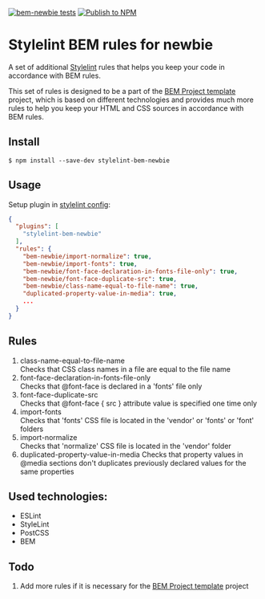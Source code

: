 [![bem-newbie tests](https://github.com/IgnatovDan/stylelint-bem-newbie/actions/workflows/run-tests.yml/badge.svg?branch=master)](https://github.com/IgnatovDan/stylelint-bem-newbie/actions/workflows/run-tests.yml)
[![Publish to NPM](https://github.com/IgnatovDan/stylelint-bem-newbie/actions/workflows/publish-to-npm.yml/badge.svg?event=release)](https://github.com/IgnatovDan/stylelint-bem-newbie/actions/workflows/publish-to-npm.yml)

# Stylelint BEM rules for newbie

A set of additional [Stylelint](https://stylelint.io/) rules that helps you keep your code in accordance with BEM rules.

This set of rules is designed to be a part of the [BEM Project template](https://github.com/IgnatovDan/bem-project) project, which is based on different technologies and provides much more rules to help you keep your HTML and CSS sources in accordance with BEM rules.

## Install

```
$ npm install --save-dev stylelint-bem-newbie
```

## Usage

Setup plugin in [stylelint config](http://stylelint.io/user-guide/configuration/):

```json
{
  "plugins": [
    "stylelint-bem-newbie"
  ],
  "rules": {
    "bem-newbie/import-normalize": true,
    "bem-newbie/import-fonts": true,
    "bem-newbie/font-face-declaration-in-fonts-file-only": true,
    "bem-newbie/font-face-duplicate-src": true,
    "bem-newbie/class-name-equal-to-file-name": true,
    "duplicated-property-value-in-media": true,
    ...
  }
}
```

## Rules

1. class-name-equal-to-file-name  
Checks that CSS class names in a file are equal to the file name
1. font-face-declaration-in-fonts-file-only  
Checks that @font-face is declared in a 'fonts' file only
1. font-face-duplicate-src  
Checks that @font-face { src } attribute value is specified one time only
1. import-fonts  
Checks that 'fonts' CSS file is located in the 'vendor' or 'fonts' or 'font' folders
1. import-normalize  
Checks that 'normalize' CSS file is located in the 'vendor' folder
1. duplicated-property-value-in-media
Checks that property values in @media sections don't duplicates previously declared values for the same properties

## Used technologies:
- ESLint
- StyleLint
- PostCSS
- BEM

## Todo

1. Add more rules if it is necessary for the [BEM Project template](https://github.com/IgnatovDan/bem-project) project
